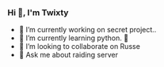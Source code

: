 ###                Hi 👋, I'm Twixty 

- 🔭 I’m currently working on secret project..
- 🌱 I’m currently learning python. 🐍
- 👯 I’m looking to collaborate on Russe
- 💬 Ask me about raiding server

